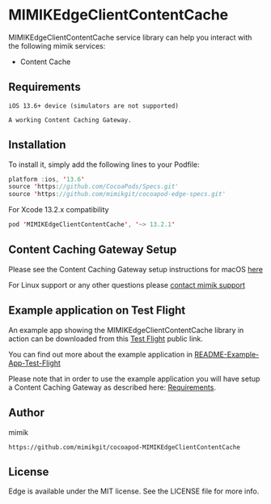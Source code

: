 # MIMIKEdgeClientContentCache

 MIMIKEdgeClientContentCache service library can help you interact with the following mimik services:

 * Content Cache

## Requirements
```
iOS 13.6+ device (simulators are not supported)

A working Content Caching Gateway.
```

## Installation

To install it, simply add the following lines to your Podfile:

```swift
platform :ios, '13.6'
source 'https://github.com/CocoaPods/Specs.git'
source 'https://github.com/mimikgit/cocoapod-edge-specs.git'
```

For Xcode 13.2.x compatibility

```swift
pod 'MIMIKEdgeClientContentCache', '~> 13.2.1'
```

## Content Caching Gateway Setup

Please see the Content Caching Gateway setup instructions for macOS [here](https://github.com/mimikgit/cocoapod-MIMIKEdgeClientContentCache/blob/main/README-Content-Caching-Gateway-Setup-macOS.md)

For Linux support or any other questions please [contact mimik support](https://developer.mimik.com/support/)

## Example application on Test Flight
An example app showing the MIMIKEdgeClientContentCache library in action can be downloaded from this [Test Flight](https://testflight.apple.com/join/uLCPNxls) public link.

You can find out more about the example application in [README-Example-App-Test-Flight](https://github.com/mimikgit/cocoapod-MIMIKEdgeClientContentCache/blob/main/README-Example-App-Test-Flight.md)

Please note that in order to use the example application you will have setup a Content Caching Gateway as described here: [Requirements](#Requirements).


## Author

mimik

```
https://github.com/mimikgit/cocoapod-MIMIKEdgeClientContentCache
```

## License

Edge is available under the MIT license. See the LICENSE file for more info.
